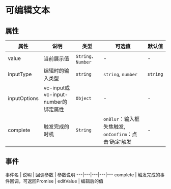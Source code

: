 # 可编辑文本

## 属性
属性 | 说明 | 类型 | 可选值 | 默认值
---|---|---|---|---
value | 当前展示值 | `String`、`Number` | - | -
inputType | 编辑时的输入类型 | `string` | `string`, `number` | `string`
inputOptions | vc-input或vc-input-number的绑定属性 | `Object` | - | -
complete | 触发完成的时机 | `String` | `onBlur`：输入框失焦触发, `onConfirm`：点击‘确定’触发 | -

## 事件
事件名 | 说明 | 回调参数 | 参数说明
---|---|---|---|---
complete | 触发完成的事件回调，可返回Promise | editValue | 编辑后的值